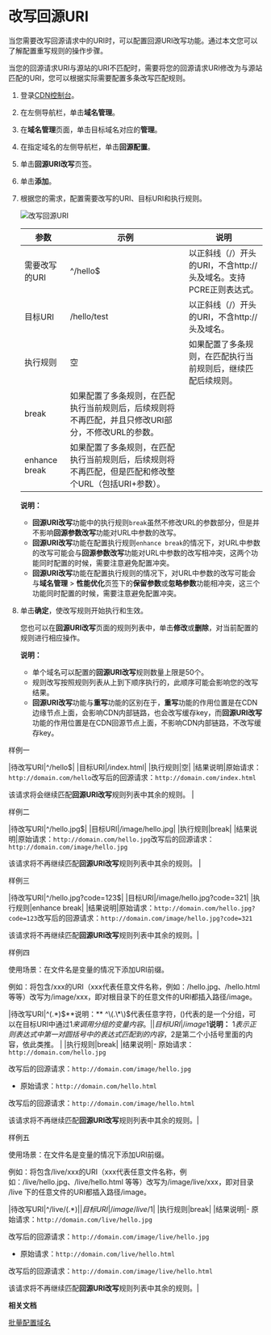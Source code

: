 # 改写回源URI

当您需要改写回源请求中的URI时，可以配置回源URI改写功能。通过本文您可以了解配置重写规则的操作步骤。

当您的回源请求URI与源站的URI不匹配时，需要将您的回源请求URI修改为与源站匹配的URI，您可以根据实际需要配置多条改写匹配规则。

1.  登录[CDN控制台](https://cdn.console.aliyun.com)。

2.  在左侧导航栏，单击**域名管理**。

3.  在**域名管理**页面，单击目标域名对应的**管理**。

4.  在指定域名的左侧导航栏，单击**回源配置**。

5.  单击**回源URI改写**页签。

6.  单击**添加**。

7.  根据您的需求，配置需要改写的URI、目标URI和执行规则。

    ![改写回源URI](https://static-aliyun-doc.oss-accelerate.aliyuncs.com/assets/img/zh-CN/9664788951/p83537.png)

    |参数|示例|说明|
    |--|--|--|
    |需要改写的URI|^/hello$|以正斜线（/）开头的URI，不含http://头及域名。支持PCRE正则表达式。|
    |目标URI|/hello/test|以正斜线（/）开头的URI，不含http://头及域名。|
    |执行规则|空|如果配置了多条规则，在匹配执行当前规则后，继续匹配后续规则。|
    |break|如果配置了多条规则，在匹配执行当前规则后，后续规则将不再匹配，并且只修改URI部分，不修改URL的参数。|
    |enhance break|如果配置了多条规则，在匹配执行当前规则后，后续规则将不再匹配，但是匹配和修改整个URL（包括URI+参数）。|

    **说明：**

    -   **回源URI改写**功能中的执行规则`break`虽然不修改URL的参数部分，但是并不影响**回源参数改写**功能对URL中参数的改写。
    -   **回源URI改写**功能在配置执行规则`enhance break`的情况下，对URL中参数的改写可能会与**回源参数改写**功能对URL中参数的改写相冲突，这两个功能同时配置的时候，需要注意避免配置冲突。
    -   **回源URI改写**功能在配置执行规则的情况下，对URL中参数的改写可能会与**域名管理** \> **性能优化**页签下的**保留参数**或**忽略参数**功能相冲突，这三个功能同时配置的时候，需要注意避免配置冲突。
8.  单击**确定**，使改写规则开始执行和生效。

    您也可以在**回源URI改写**页面的规则列表中，单击**修改**或**删除**，对当前配置的规则进行相应操作。

    **说明：**

    -   单个域名可以配置的**回源URI改写**规则数量上限是50个。
    -   规则改写按照规则列表从上到下顺序执行的，此顺序可能会影响您的改写结果。
    -   **回源URI改写**功能与**重写**功能的区别在于，**重写**功能的作用位置是在CDN边缘节点上面，会影响CDN内部链路，也会改写缓存key，而**回源URI改写**功能的作用位置是在CDN回源节点上面，不影响CDN内部链路，不改写缓存key。

样例一

|待改写URI|^/hello$|
|目标URI|/index.html|
|执行规则|空|
|结果说明|原始请求：`http://domain.com/hello`改写后的回源请求：`http://domain.com/index.html`

该请求将会继续匹配**回源URI改写**规则列表中其余的规则。 |

样例二

|待改写URI|^/hello.jpg$|
|目标URI|/image/hello.jpg|
|执行规则|break|
|结果说明|原始请求：`http://domain.com/hello.jpg`改写后的回源请求：`http://domain.com/image/hello.jpg`

该请求将不再继续匹配**回源URI改写**规则列表中其余的规则。 |

样例三

|待改写URI|^/hello.jpg?code=123$|
|目标URI|/image/hello.jpg?code=321|
|执行规则|enhance break|
|结果说明|原始请求：`http://domain.com/hello.jpg?code=123`改写后的回源请求：`http://domain.com/image/hello.jpg?code=321`

该请求将不再继续匹配**回源URI改写**规则列表中其余的规则。|

样例四

使用场景：在文件名是变量的情况下添加URI前缀。

例如：将包含/xxx的URI（xxx代表任意文件名称，例如：/hello.jpg、/hello.html等等）改写为/image/xxx，即对根目录下的任意文件的URI都插入路径/image。

|待改写URI|^\(.\*\)$**说明：** ^\(.\*\)$代表任意字符，\(\)代表的是一个分组，可以在目标URI中通过$1来调用分组的变量内容。 |
|目标URI|/image$1**说明：** $1表示正则表达式中第一对圆括号中的表达式匹配到的内容，$2是第二个小括号里面的内容，依此类推。 |
|执行规则|break|
|结果说明|-   原始请求：`http://domain.com/hello.jpg`

改写后的回源请求：`http://domain.com/image/hello.jpg`

-   原始请求：`http://domain.com/hello.html`

改写后的回源请求：`http://domain.com/image/hello.html`


该请求将不再继续匹配**回源URI改写**规则列表中其余的规则。|

样例五

使用场景：在文件名是变量的情况下添加URI前缀。

例如：将包含/live/xxx的URI（xxx代表任意文件名称，例如：/live/hello.jpg、/live/hello.html 等等）改写为/image/live/xxx，即对目录 /live 下的任意文件的URI都插入路径/image。

|待改写URI|^/live/\(.\*\)$|
|目标URI|/image/live/$1|
|执行规则|break|
|结果说明|-   原始请求：`http://domain.com/live/hello.jpg`

改写后的回源请求：`http://domain.com/image/live/hello.jpg`

-   原始请求：`http://domain.com/live/hello.html`

改写后的回源请求：`http://domain.com/image/live/hello.html`


该请求将不再继续匹配**回源URI改写**规则列表中其余的规则。|

**相关文档**  


[批量配置域名](/intl.zh-CN/新版API参考/域名管理类接口/批量配置域名.md)

